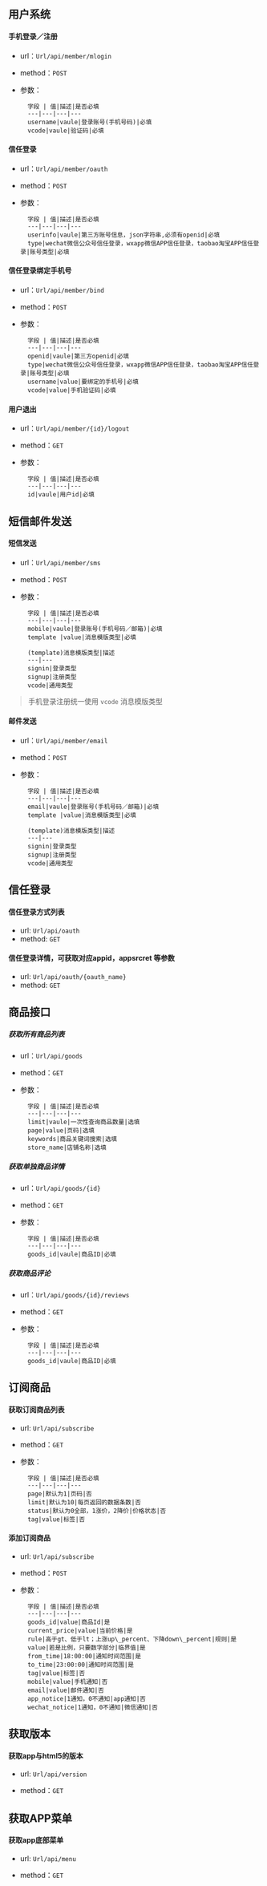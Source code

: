 ## 用户系统
#### 手机登录／注册

- url：`Url/api/member/mlogin`

- method：`POST`

- 参数：

		字段 | 值|描述|是否必填
		---|---|---|---
		username|vaule|登录账号(手机号码)|必填
		vcode|vaule|验证码|必填
        
#### 信任登录
- url：`Url/api/member/oauth`

- method：`POST`

- 参数：

		字段 | 值|描述|是否必填
		---|---|---|---
		userinfo|vaule|第三方账号信息，json字符串,必须有openid|必填
        type|wechat微信公众号信任登录，wxapp微信APP信任登录，taobao淘宝APP信任登录|账号类型|必填
        
#### 信任登录绑定手机号
- url：`Url/api/member/bind`

- method：`POST`

- 参数：

		字段 | 值|描述|是否必填
		---|---|---|---
		openid|vaule|第三方openid|必填
        type|wechat微信公众号信任登录，wxapp微信APP信任登录，taobao淘宝APP信任登录|账号类型|必填
        username|value|要绑定的手机号|必填
        vcode|value|手机验证码|必填
		
		
#### 用户退出

- url：`Url/api/member/{id}/logout`

- method：`GET`

- 参数：

		字段 | 值|描述|是否必填
		---|---|---|---
		id|vaule|用户id|必填	
		
## 短信邮件发送

#### 短信发送	

- url：`Url/api/member/sms`

- method：`POST`

- 参数：

		字段 | 值|描述|是否必填
		---|---|---|---
		mobile|vaule|登录账号(手机号码／邮箱)|必填
		template |value|消息模版类型|必填
		
		(template)消息模版类型|描述
		---|---
		signin|登录类型
		signup|注册类型
		vcode|通用类型
> 手机登录注册统一使用 `vcode` 消息模版类型

#### 邮件发送	

- url：`Url/api/member/email`

- method：`POST`

- 参数：

		字段 | 值|描述|是否必填
		---|---|---|---
		email|vaule|登录账号(手机号码／邮箱)|必填
		template |value|消息模版类型|必填
		
		(template)消息模版类型|描述
		---|---
		signin|登录类型
		signup|注册类型
		vcode|通用类型
	
    
## 信任登录
#### 信任登录方式列表

- url: `Url/api/oauth`
- method: `GET`

#### 信任登录详情，可获取对应appid，appsrcret 等参数
- url: `Url/api/oauth/{oauth_name}`
- method: `GET`

## 商品接口

##### 获取所有商品列表

- url：`Url/api/goods`

- method：`GET`

- 参数：

		字段 | 值|描述|是否必填
		---|---|---|---
		limit|vaule|一次性查询商品数量|选填
		page|value|页码|选填
		keywords|商品关键词搜索|选填
		store_name|店铺名称|选填
		
		
		
##### 获取单独商品详情

- url：`Url/api/goods/{id}`

- method：`GET`

- 参数：

		字段 | 值|描述|是否必填
		---|---|---|---
		goods_id|vaule|商品ID|必填
		
			
		
##### 获取商品评论

- url：`Url/api/goods/{id}/reviews`

- method：`GET`

- 参数：

		字段 | 值|描述|是否必填
		---|---|---|---
		goods_id|vaule|商品ID|必填
		

## 订阅商品

#### 获取订阅商品列表

- url: `Url/api/subscribe`

- method：`GET`

- 参数：

		字段 | 值|描述|是否必填
		---|---|---|---
		page|默认为1|页码|否
        limit|默认为10|每页返回的数据条数|否
        status|默认为0全部，1涨价，2降价|价格状态|否
        tag|value|标签|否

#### 添加订阅商品

- url: `Url/api/subscribe`

- method：`POST`

- 参数：

		字段 | 值|描述|是否必填
		---|---|---|---
        goods_id|value|商品Id|是
        current_price|value|当前价格|是
        rule|高于gt、低于lt；上涨up\_percent、下降down\_percent|规则|是
        value|若是比例，只要数字部分|临界值|是
        from_time|18:00:00|通知时间范围|是
        to_time|23:00:00|通知时间范围|是
        tag|value|标签|否
        mobile|value|手机通知|否
        email|value|邮件通知|否
        app_notice|1通知，0不通知|app通知|否
        wechat_notice|1通知，0不通知|微信通知|否

## 获取版本

#### 获取app与html5的版本

- url: `Url/api/version`

- method：`GET`

## 获取APP菜单

#### 获取app底部菜单

- url: `Url/api/menu`

- method：`GET`
